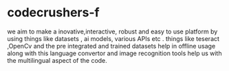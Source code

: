 # codecrushers-f
we aim  to make a inovative,interactive, robust and easy to use platform by using things like datasets , ai models, various APIs etc .
things like teseract ,OpenCv and the pre integrated and trained datasets help in offline usage 
along with this language convertor and image recognition tools help us with the multilingual aspect of the code.

